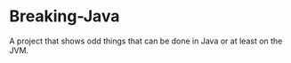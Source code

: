 Breaking-Java
=============

A project that shows odd things that can be done in Java or at least on the JVM.
